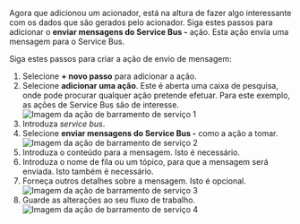 Agora que adicionou um acionador, está na altura de fazer algo interessante com os dados que são gerados pelo acionador. Siga estes passos para adicionar o **enviar mensagens do Service Bus -** ação. Esta ação envia uma mensagem para o Service Bus.  

Siga estes passos para criar a ação de envio de mensagem:  

1. Selecione **+ novo passo** para adicionar a ação.  
2. Selecione **adicionar uma ação**. Este é aberta uma caixa de pesquisa, onde pode procurar qualquer ação pretende efetuar. Para este exemplo, as ações de Service Bus são de interesse.    
   ![Imagem da ação de barramento de serviço 1](./media/connectors-create-api-servicebus/action-1.png)   
3. Introduza *service bus*.  
4. Selecione **enviar mensagens do Service Bus -** como a ação a tomar.  
   ![Imagem da ação de barramento de serviço 2](./media/connectors-create-api-servicebus/action-2.png)    
5. Introduza o conteúdo para a mensagem. Isto é necessário.  
6. Introduza o nome de fila ou um tópico, para que a mensagem será enviada. Isto também é necessário.   
7. Forneça outros detalhes sobre a mensagem. Isto é opcional.     
   ![Imagem da ação de barramento de serviço 3](./media/connectors-create-api-servicebus/action-3.png)    
8. Guarde as alterações ao seu fluxo de trabalho.   
   ![Imagem da ação de barramento de serviço 4](./media/connectors-create-api-servicebus/action-4.png)     

